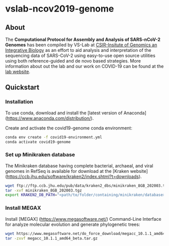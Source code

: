 # vslab-ncov2019-genome
## About
The **Computational Protocol for Assembly and Analysis of SARS-nCoV-2 Genomes** has been compiled by VS-Lab at [CSIR-Insitute of Genomics an Integrative Biology](https://www.igib.res.in/) as an effort to aid analysis and interpretation of the sequencing data of SARS-CoV-2 using easy-to-use open source utilities using both reference-guided and de novo based strategies.
More information about out the lab and our work on COVID-19 can be found at the [lab website](http://vinodscaria.rnabiology.org/).

## Quickstart

### Installation
To use conda, download and install the [latest version of Anaconda] (https://www.anaconda.com/distribution/).

Create and activate the covid19-genome conda environment:
```bash
conda env create -f covid19-environment.yml
conda activate covid19-genome
```

### Set up Minikraken database
The Minikraken database having complete bacterial, archaeal, and viral genomes in RefSeq is available for download at the [Kraken website] (https://ccb.jhu.edu/software/kraken2/index.shtml?t=downloads). 
```bash
wget ftp://ftp.ccb.jhu.edu/pub/data/kraken2_dbs/minikraken_8GB_202003.tgz
tar -xvf minikraken_8GB_202003.tgz
export KRAKEN2_DB_PATH="<path/to/folder/containing/minikraken/database>"
```

### Install MEGAX
Install [MEGAX] (https://www.megasoftware.net/) Command-Line Interface for analyze molecular evolution and generate phylogenetic trees:
```bash
wget https://www.megasoftware.net/do_force_download/megacc_10.1.1_amd64_beta.tar.gz
tar -zxvf megacc_10.1.1_amd64_beta.tar.gz
```



